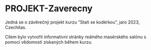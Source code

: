 # PROJEKT-Zaverecny

Jedná se o závěrečný projekt kurzu "Staň se kodérkou", jaro 2023, Czechitas.

Cílem bylo vytvořit informativní stránky reálného masérského salónu s pomocí vědomostí získaných během kurzu.
